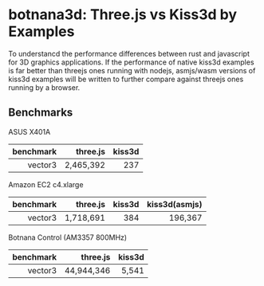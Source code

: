 # botnana3d: Three.js vs Kiss3d by Examples

To understancd the performance differences between rust and javascript for 3D graphics applications.
If the performance of native kiss3d examples is far better than threejs ones running with nodejs,
asmjs/wasm versions of kiss3d examples will be written to further compare against threejs ones
running by a browser.

## Benchmarks

ASUS X401A

|benchmark|three.js  |kiss3d  |
|--------:|---------:|-------:|
|vector3  |2,465,392 |237     |

Amazon EC2 c4.xlarge

|benchmark|three.js  |kiss3d  |kiss3d(asmjs) |
|--------:|---------:|-------:|-------------:|
|vector3  |1,718,691 |384     |196,367       |

Botnana Control (AM3357 800MHz)

|benchmark|three.js   |kiss3d   |
|--------:|----------:|--------:|
|vector3  |44,944,346 |5,541    |

